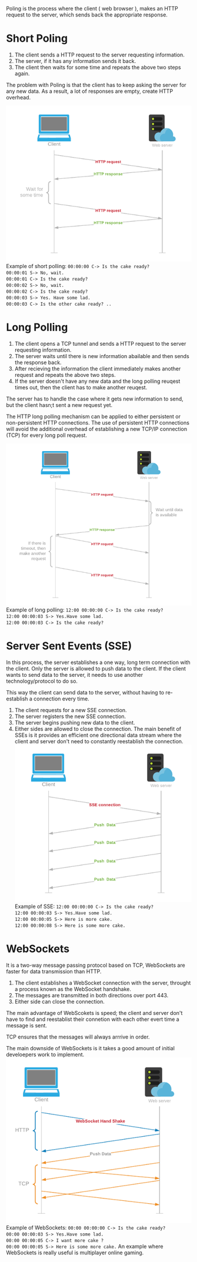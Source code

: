 Poling is the process where the client ( web browser ), makes an HTTP request to the server, which sends back the appropriate response.

# Short Poling
1. The client sends a HTTP request to the server requesting information.
2. The server, if it has any information  sends it back.
3. The client then waits for some time and repeats the above two steps again.

The problem with Poling is that the client has to keep asking the server for any new data. As a result, a lot of responses are empty, create HTTP overhead.

![](https://github.com/PriyankaKhire/SystemDesign/blob/main/Basics/Polling%20SSE%20and%20Web%20Sockets/img/ShortPolling.png?raw=true)
Example of short polling: 
`00:00:00 C-> Is the cake ready?`  
`00:00:01 S-> No, wait.`  
`00:00:01 C-> Is the cake ready?`  
`00:00:02 S-> No, wait.`  
`00:00:02 C-> Is the cake ready?`  
`00:00:03 S-> Yes. Have some lad.`  
`00:00:03 C-> Is the other cake ready? ..`

# Long Polling 
1. The client opens a TCP tunnel and sends a HTTP request to the server requesting information.
2. The server waits until there is new information abailable and then sends the response back.
3. After recieving the information the client immediately makes another request and repeats the above two steps.
4. If the server doesn't have any new data and the long polling reuqest times out, then the client has to make another reuqest.

The server has to handle the case where it gets new information to send, but the client hasn;t sent a new request yet.

The HTTP long polling mechanism can be applied to either persistent or non-persistent HTTP connections. The use of persistent HTTP connections will avoid the additional overhead of establishing a new TCP/IP connection (TCP) for every long poll request.

![](https://github.com/PriyankaKhire/SystemDesign/blob/main/Basics/Polling%20SSE%20and%20Web%20Sockets/img/LongPolling.png?raw=true)
Example of long polling: 
`12:00 00:00:00 C-> Is the cake ready?`  
`12:00 00:00:03 S-> Yes.Have some lad.`  
`12:00 00:00:03 C-> Is the cake ready?`

# Server Sent Events (SSE)
In this process, the server establishes a one way, long term connection with the client. Only the server is allowed to push data to the client. If the client wants to send data to the server, it needs to use another technology/protocol to do so.

This way the client can send data to the server, without having to re-establish a connection every time.
1. The client requests for a new SSE connection.
2. The server registers the new SSE connection.
3. The server begins pushing new data to the client.
4. Either sides are allowed to close the connection.
The main benefit of SSEs is it provides an efficient one directional data stream where the client and server don't need to constantly reestablish the connection.
![](https://github.com/PriyankaKhire/SystemDesign/blob/main/Basics/Polling%20SSE%20and%20Web%20Sockets/img/SSE.png?raw=true)
Example of SSE:
`12:00 00:00:00 C-> Is the cake ready?`  
`12:00 00:00:03 S-> Yes.Have some lad.`  
`12:00 00:00:05 S-> Here is more cake.`  
`12:00 00:00:08 S-> Here is some more cake.`

# WebSockets
It is a two-way message passing protocol based on TCP, WebSockets are faster for data transmission than HTTP.
1. The client establishes a WebSocket connection with the server, throught a process known as the WebSocket handshake.
2. The messages are transmitted in both directions over port 443.
3. Either side can close the connection.

The main advantage of WebScokets is speed; the client and server don't have to find and reestablist their connetion with each other evert time a message is sent.

TCP ensures that the messages will always arrrive in order.

The main downside of WebSockets is it takes a good amount of initial develoepers work to implement.
![](https://github.com/PriyankaKhire/SystemDesign/blob/main/Basics/Polling%20SSE%20and%20Web%20Sockets/img/WebSockets.png?raw=true)
Example of WebSockets:
`00:00 00:00:00 C-> Is the cake ready?`  
`00:00 00:00:03 S-> Yes.Have some lad.`  
`00:00 00:00:05 C-> I want more cake ?`  
`00:00 00:00:05 S-> Here is some more cake.`
An example where WebSockets is really useful is multiplayer online gaming.
